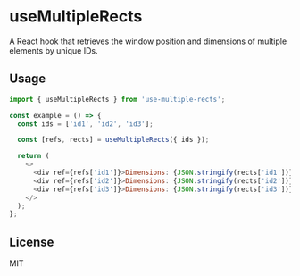 # useMultipleRects

A React hook that retrieves the window position and dimensions of multiple elements by unique IDs.

## Usage

```javascript
import { useMultipleRects } from 'use-multiple-rects';

const example = () => {
  const ids = ['id1', 'id2', 'id3'];

  const [refs, rects] = useMultipleRects({ ids });

  return (
    <>
      <div ref={refs['id1']}>Dimensions: {JSON.stringify(rects['id1'])}</div>
      <div ref={refs['id2']}>Dimensions: {JSON.stringify(rects['id2'])}</div>
      <div ref={refs['id3']}>Dimensions: {JSON.stringify(rects['id3'])}</div>
    </>
  );
};
```

## License

MIT
